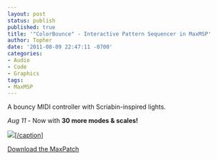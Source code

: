 ```yaml
---
layout: post
status: publish
published: true
title: '"ColorBounce" - Interactive Pattern Sequencer in MaxMSP'
author: Topher
date: '2011-08-09 22:47:11 -0700'
categories:
- Audio
- Code
- Graphics
tags:
- MaxMSP
---
```

A bouncy MIDI controller with Scriabin-inspired lights.

*Aug 11* - Now with 
**30 more modes & scales!**

[![](http://www.tophersaunders.com/img/colorbounce.png)[/caption]](http://www.tophersaunders.com/max/ColorBounceBeta.zip)

[Download the MaxPatch](http://www.tophersaunders.com/max/ColorBounceMax.zip)
